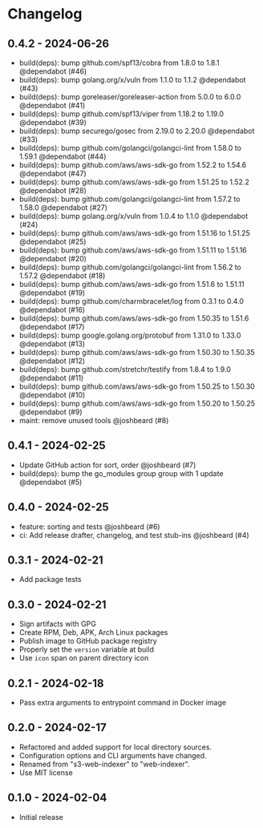 # Changelog

## 0.4.2 - 2024-06-26

- build(deps): bump github.com/spf13/cobra from 1.8.0 to 1.8.1 @dependabot (#46)
- build(deps): bump golang.org/x/vuln from 1.1.0 to 1.1.2 @dependabot (#43)
- build(deps): bump goreleaser/goreleaser-action from 5.0.0 to 6.0.0 @dependabot (#41)
- build(deps): bump github.com/spf13/viper from 1.18.2 to 1.19.0 @dependabot (#39)
- build(deps): bump securego/gosec from 2.19.0 to 2.20.0 @dependabot (#33)
- build(deps): bump github.com/golangci/golangci-lint from 1.58.0 to 1.59.1 @dependabot (#44)
- build(deps): bump github.com/aws/aws-sdk-go from 1.52.2 to 1.54.6 @dependabot (#47)
- build(deps): bump github.com/aws/aws-sdk-go from 1.51.25 to 1.52.2 @dependabot (#28)
- build(deps): bump github.com/golangci/golangci-lint from 1.57.2 to 1.58.0 @dependabot (#27)
- build(deps): bump golang.org/x/vuln from 1.0.4 to 1.1.0 @dependabot (#24)
- build(deps): bump github.com/aws/aws-sdk-go from 1.51.16 to 1.51.25 @dependabot (#25)
- build(deps): bump github.com/aws/aws-sdk-go from 1.51.11 to 1.51.16 @dependabot (#20)
- build(deps): bump github.com/golangci/golangci-lint from 1.56.2 to 1.57.2 @dependabot (#18)
- build(deps): bump github.com/aws/aws-sdk-go from 1.51.6 to 1.51.11 @dependabot (#19)
- build(deps): bump github.com/charmbracelet/log from 0.3.1 to 0.4.0 @dependabot (#16)
- build(deps): bump github.com/aws/aws-sdk-go from 1.50.35 to 1.51.6 @dependabot (#17)
- build(deps): bump google.golang.org/protobuf from 1.31.0 to 1.33.0 @dependabot (#13)
- build(deps): bump github.com/aws/aws-sdk-go from 1.50.30 to 1.50.35 @dependabot (#12)
- build(deps): bump github.com/stretchr/testify from 1.8.4 to 1.9.0 @dependabot (#11)
- build(deps): bump github.com/aws/aws-sdk-go from 1.50.25 to 1.50.30 @dependabot (#10)
- build(deps): bump github.com/aws/aws-sdk-go from 1.50.20 to 1.50.25 @dependabot (#9)
- maint: remove unused tools @joshbeard (#8)

## 0.4.1 - 2024-02-25

- Update GitHub action for sort, order @joshbeard (#7)
- build(deps): bump the go_modules group group with 1 update @dependabot (#5)

## 0.4.0 - 2024-02-25

- feature: sorting and tests @joshbeard (#6)
- ci: Add release drafter, changelog, and test stub-ins @joshbeard (#4)

## 0.3.1 - 2024-02-21

* Add package tests

## 0.3.0 - 2024-02-21

* Sign artifacts with GPG
* Create RPM, Deb, APK, Arch Linux packages
* Publish image to GitHub package registry
* Properly set the `version` variable at build
* Use `icon` span on parent directory icon

## 0.2.1 - 2024-02-18

* Pass extra arguments to entrypoint command in Docker image

## 0.2.0 - 2024-02-17

* Refactored and added support for local directory sources.
* Configuration options and CLI arguments have changed.
* Renamed from "s3-web-indexer" to "web-indexer".
* Use MIT license

## 0.1.0 - 2024-02-04

* Initial release
